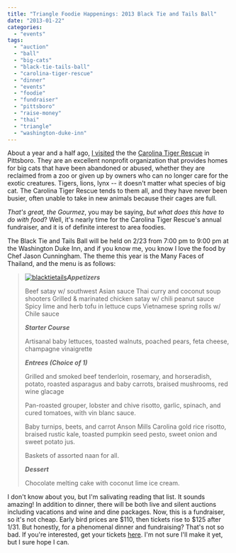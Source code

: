 ```yaml
---
title: "Triangle Foodie Happenings: 2013 Black Tie and Tails Ball"
date: "2013-01-22"
categories:
  - "events"
tags:
  - "auction"
  - "ball"
  - "big-cats"
  - "black-tie-tails-ball"
  - "carolina-tiger-rescue"
  - "dinner"
  - "events"
  - "foodie"
  - "fundraiser"
  - "pittsboro"
  - "raise-money"
  - "thai"
  - "triangle"
  - "washington-duke-inn"
---
```


About a year and a half ago, [I visited](http://www.rebeccagomezfarrell.com/2011/04/carolina-tiger-rescue/ "Visit blog") the the [Carolina Tiger Rescue](http://www.carolinatigerrescue.org/default.asp "Website") in Pittsboro. They are an excellent nonprofit organization that provides homes for big cats that have been abandoned or abused, whether they are reclaimed from a zoo or given up by owners who can no longer care for the exotic creatures. Tigers, lions, lynx -- it doesn't matter what species of big cat. The Carolina Tiger Rescue tends to them all, and they have never been busier, often unable to take in new animals because their cages are full.

_That's great, the Gourmez_, you may be saying, _but what does this have to do with food_? Well, it's nearly time for the Carolina Tiger Rescue's annual fundraiser, and it is of definite interest to area foodies.

The Black Tie and Tails Ball will be held on 2/23 from 7:00 pm to 9:00 pm at the Washington Duke Inn, and if you know me, you know I love the food by Chef Jason Cunningham. The theme this year is the Many Faces of Thailand, and the menu is as follows:

> [![blacktietails](http://s3.amazonaws.com/thegourmez-wpmedia/2013/01/blacktietails.png)](http://www.rebeccagomezfarrell.com/?attachment_id=5591)**_Appetizers_**
>
> Beef satay w/ southwest Asian sauce Thai curry and coconut soup shooters Grilled & marinated chicken satay w/ chili peanut sauce Spicy lime and herb tofu in lettuce cups Vietnamese spring rolls w/ Chile sauce
>
> **_Starter Course_**
>
> Artisanal baby lettuces, toasted walnuts, poached pears, feta cheese, champagne vinaigrette
>
> **_Entrees (Choice of 1)_**
>
> Grilled and smoked beef tenderloin, rosemary, and horseradish, potato, roasted asparagus and baby carrots, braised mushrooms, red wine glacage
>
> Pan-roasted grouper, lobster and chive risotto, garlic, spinach, and cured tomatoes, with vin blanc sauce.
>
> Baby turnips, beets, and carrot Anson Mills Carolina gold rice risotto, braised rustic kale, toasted pumpkin seed pesto, sweet onion and sweet potato jus.
>
> Baskets of assorted naan for all.
>
> **_Dessert_**
>
> Chocolate melting cake with coconut lime ice cream.

I don't know about you, but I'm salivating reading that list. It sounds amazing! In addition to dinner, there will be both live and silent auctions including vacations and wine and dine packages. Now, this is a fundraiser, so it's not cheap. Early bird prices are $110, then tickets rise to $125 after 1/31. But honestly, for a phenomenal dinner and fundraising? That's not so bad. If you're interested, get your tickets [here](http://www.carolinatigerrescue.org/events/BTTB/default.asp "tickets for black ties and tails ball"). I'm not sure I'll make it yet, but I sure hope I can.
